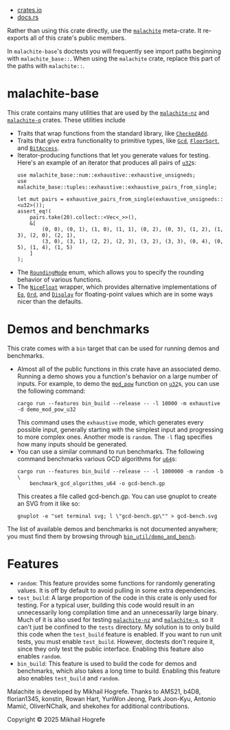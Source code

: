 - [crates.io](https://crates.io/crates/malachite-base)
- [docs.rs](https://docs.rs/malachite-base/latest/malachite_base/)

Rather than using this crate directly, use the
[`malachite`](https://crates.io/crates/malachite) meta-crate. It re-exports all of this crate's
public members.

In `malachite-base`'s doctests you will frequently see import paths beginning with
`malachite_base::`. When using the `malachite` crate, replace this part of the paths with
`malachite::`.

# malachite-base
This crate contains many utilities that are used by the
[`malachite-nz`](https://crates.io/crates/malachite-nz) and
[`malachite-q`](https://crates.io/crates/malachite-q) crates. These utilities include
- Traits that wrap functions from the standard library, like
  [`CheckedAdd`](https://docs.rs/malachite-base/latest/malachite_base/num/arithmetic/traits/trait.CheckedAdd.html).
- Traits that give extra functionality to primitive types, like
  [`Gcd`](https://docs.rs/malachite-base/latest/malachite_base/num/arithmetic/traits/trait.Gcd.html),
  [`FloorSqrt`](https://docs.rs/malachite-base/latest/malachite_base/num/arithmetic/traits/trait.FloorSqrt.html),
  and
  [`BitAccess`](https://docs.rs/malachite-base/latest/malachite_base/num/logic/traits/trait.BitAccess.html).
- Iterator-producing functions that let you generate values for testing. Here's an example of
  an iterator that produces all pairs of
  [`u32`](https://doc.rust-lang.org/nightly/std/primitive.u32.html)s:
  ```
  use malachite_base::num::exhaustive::exhaustive_unsigneds;
  use malachite_base::tuples::exhaustive::exhaustive_pairs_from_single;

  let mut pairs = exhaustive_pairs_from_single(exhaustive_unsigneds::<u32>());
  assert_eq!(
      pairs.take(20).collect::<Vec<_>>(),
      &[
          (0, 0), (0, 1), (1, 0), (1, 1), (0, 2), (0, 3), (1, 2), (1, 3), (2, 0), (2, 1),
          (3, 0), (3, 1), (2, 2), (2, 3), (3, 2), (3, 3), (0, 4), (0, 5), (1, 4), (1, 5)
      ]
  );
  ```
- The
  [`RoundingMode`](https://docs.rs/malachite-base/latest/malachite_base/rounding_modes/enum.RoundingMode.html)
  enum, which allows you to specify the rounding behavior of various functions.
- The
  [`NiceFloat`](https://docs.rs/malachite-base/latest/malachite_base/num/float/struct.NiceFloat.html) wrapper, which provides alternative implementations of
  [`Eq`](https://doc.rust-lang.org/nightly/core/cmp/trait.Eq.html),
  [`Ord`](https://doc.rust-lang.org/nightly/core/cmp/trait.Ord.html), and
  [`Display`](https://doc.rust-lang.org/nightly/core/fmt/trait.Display.html)
  for floating-point values which are in some ways nicer than the defaults.

# Demos and benchmarks
This crate comes with a `bin` target that can be used for running demos and benchmarks.
- Almost all of the public functions in this crate have an associated demo. Running a demo
  shows you a function's behavior on a large number of inputs. For example, to demo the
  [`mod_pow`](https://docs.rs/malachite-base/latest/malachite_base/num/arithmetic/traits/trait.ModPow.html#tymethod.mod_pow)
  function on [`u32`](https://doc.rust-lang.org/nightly/std/primitive.u32.html)s, you can use the
  following command:
  ```
  cargo run --features bin_build --release -- -l 10000 -m exhaustive -d demo_mod_pow_u32
  ```
  This command uses the `exhaustive` mode, which generates every possible input, generally
  starting with the simplest input and progressing to more complex ones. Another mode is
  `random`. The `-l` flag specifies how many inputs should be generated.
- You can use a similar command to run benchmarks. The following command benchmarks various
  GCD algorithms for [`u64`](https://doc.rust-lang.org/nightly/std/primitive.u64.html)s:
  ```text
  cargo run --features bin_build --release -- -l 1000000 -m random -b \
      benchmark_gcd_algorithms_u64 -o gcd-bench.gp
  ```
  This creates a file called gcd-bench.gp. You can use gnuplot to create an SVG from it like
  so:
  ```text
  gnuplot -e "set terminal svg; l \"gcd-bench.gp\"" > gcd-bench.svg
  ```

The list of available demos and benchmarks is not documented anywhere; you must find them by
browsing through
[`bin_util/demo_and_bench`](https://github.com/mhogrefe/malachite/tree/master/malachite-base/src/bin_util/demo_and_bench).

# Features
- `random`: This feature provides some functions for randomly generating values. It is off by
  default to avoid pulling in some extra dependencies.
- `test_build`: A large proportion of the code in this crate is only used for testing. For a
  typical user, building this code would result in an unnecessarily long compilation time and
  an unnecessarily large binary. Much of it is also used for testing
  [`malachite-nz`](https://crates.io/crates/malachite-nz) and
  [`malachite-q`](https://crates.io/crates/malachite-q), so it can't just be confined to the
  `tests` directory. My solution is to only build this code when the `test_build` feature is
  enabled. If you want to run unit tests, you must enable `test_build`. However, doctests don't
  require it, since they only test the public interface. Enabling this feature also enables
  `random`.
- `bin_build`: This feature is used to build the code for demos and benchmarks, which also
  takes a long time to build. Enabling this feature also enables `test_build` and `random`.

Malachite is developed by Mikhail Hogrefe. Thanks to AMS21, b4D8, florian1345, konstin, Rowan Hart, YunWon Jeong, Park Joon-Kyu, Antonio Mamić, OliverNChalk, and shekohex for additional contributions.

Copyright © 2025 Mikhail Hogrefe
